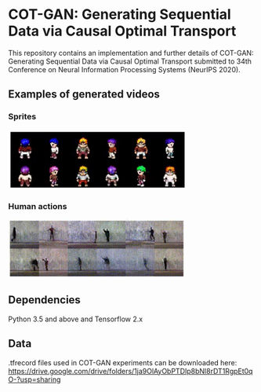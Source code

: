 # COT-GAN: Generating Sequential Data via Causal Optimal Transport
This repository contains an implementation and further details of COT-GAN: Generating Sequential Data via Causal Optimal Transport submitted to 34th Conference on Neural Information Processing Systems (NeurIPS 2020).

## Examples of generated videos

### Sprites

<img src="./figs/animation.gif" width="360" height="120"/>

### Human actions 

<img src="./figs/humanaction.gif" width="360" height="120"/>

## Dependencies
Python 3.5 and above and Tensorflow 2.x

## Data
.tfrecord files used in COT-GAN experiments can be downloaded here: https://drive.google.com/drive/folders/1ja9OlAyObPTDIp8bNl8rDT1RgpEt0qO-?usp=sharing

